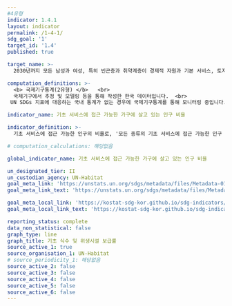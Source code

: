 ```yaml
---
#4유형
indicator: 1.4.1
layout: indicator
permalink: /1-4-1/
sdg_goal: '1'
target_id: '1.4'
published: true

target_name: >-
  2030년까지 모든 남성과 여성, 특히 빈곤층과 취약계층이 경제적 자원과 기본 서비스, 토지와 기타 형태의 재산에 대한 소유와 통제, 상속, 천연자원, 적정 신기술 및 소액금융을 포함한 금융서비스에 공평하게 접근할 수 있는 권리 보장

computation_definitions: >-
  <b> 국제기구통계(2유형) </b>   <br>
  국제기구에서 추정 및 모델링 등을 통해 작성한 한국 데이터입니다.  <br> 
 UN SDGs 지표에 대응하는 국내 통계가 없는 경우에 국제기구통계를 통해 모니터링 중입니다.

indicator_name: 기초 서비스에 접근 가능한 가구에 살고 있는 인구 비율

indicator_definition: >-
  기초 서비스에 접근 가능한 인구의 비율로, '모든 종류의 기초 서비스에 접근 가능한 인구 ÷ 전체인구 × 100'으로 계산됨

# computation_calculations: 해당없음

global_indicator_name: 기초 서비스에 접근 가능한 가구에 살고 있는 인구 비율

un_designated_tier: II
un_custodian_agency: UN-Habitat
goal_meta_link: 'https://unstats.un.org/sdgs/metadata/files/Metadata-01-04-01.pdf'
goal_meta_link_text: 'https://unstats.un.org/sdgs/metadata/files/Metadata-01-04-01.pdf'

goal_meta_local_link: 'https://kostat-sdg-kor.github.io/sdg-indicators/public/data/Metadata-01-04-01_KOR.pdf'
goal_meta_local_link_text: 'https://kostat-sdg-kor.github.io/sdg-indicators/public/data/Metadata-01-04-01_KOR.pdf'

reporting_status: complete
data_non_statistical: false
graph_type: line
graph_title: 기초 식수 및 위생시설 보급률
source_active_1: true
source_organisation_1: UN-Habitat
# source_periodicity_1: 해당없음
source_active_2: false
source_active_3: false
source_active_4: false
source_active_5: false
source_active_6: false
---
```

